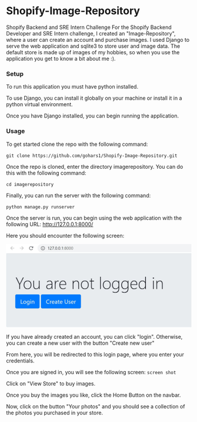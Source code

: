 # Shopify-Image-Repository
Shopify Backend and SRE Intern Challenge 
For the Shopify Backend Developer and SRE Intern challenge, I created an "Image-Repository", where a user can create an account and purchase images. I used Django to serve the web application and sqlite3 to store user and image data. The default store is made up of images of my hobbies, so when you use the application you get to know a bit about me :).

### Setup

To run this application you must have python installed.

To use Django, you can install it globally on your machine or install it in a python virtual environment.

Once you have Django installed, you can begin running the application.

### Usage
To get started clone the repo with the following command:

```
git clone https://github.com/gohars1/Shopify-Image-Repository.git
```
Once the repo is cloned, enter the directory imagerepository. You can do this with the following command:
```
cd imagerepository
```
Finally, you can run the server with the following command:
```
python manage.py runserver
```
Once the server is run, you can begin using the web application with the following URL: http://127.0.0.1:8000/

Here you should encounter the following screen:

![alt text](https://github.com/gohars1/Shopify-Image-Repository/blob/main/readme-snapshots/login.JPG)

If you have already created an account, you can click "login". Otherwise, you can create a new user with the button "Create new user"

From here, you will be redirected to this login page, where you enter your credentials.

Once you are signed in, you will see the following screen:
`screen shot`

Click on "View Store" to buy images.

Once you buy the images you like, click the Home Button on the navbar.

Now, click on the button "Your photos" and you should see a collection of the photos you purchased in your store.
